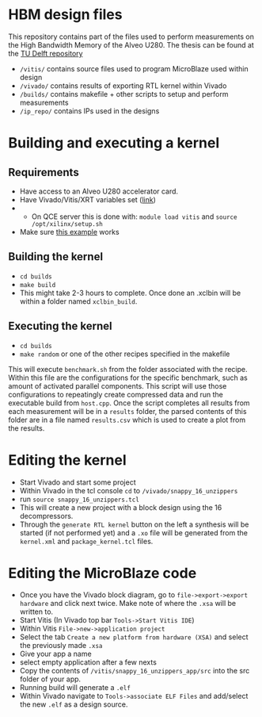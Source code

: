 # HBM design files
This repository contains part of the files used to perform measurements on the High Bandwidth Memory of the Alveo U280. 
The thesis can be found at the [TU Delft repository](http://resolver.tudelft.nl/uuid:5a3b7590-bca5-46bd-ab4c-842cbe992a41)


* `/vitis/` contains source files used to program MicroBlaze used within design
* `/vivado/` contains results of exporting RTL kernel within Vivado
* `/builds/` contains makefile + other scripts to setup and perform measurements
* `/ip_repo/` contains IPs used in the designs

# Building and executing a kernel
## Requirements
* Have access to an Alveo U280 accelerator card.
* Have Vivado/Vitis/XRT variables set ([link](https://www.xilinx.com/html_docs/xilinx2020_2/vitis_doc/settingupvitisenvironment.html "Setting Up the Vitis Environment"))
* * On QCE server this is done with: `module load vitis` and `source /opt/xilinx/setup.sh`
* Make sure [this example](https://github.com/Xilinx/Vitis_Accel_Examples/tree/master/host/hbm_simple "HBM Simple example") works

## Building the kernel
* `cd builds`
* `make build`
* This might take 2-3 hours to complete. Once done an .xclbin will be within a folder named `xclbin_build`.

## Executing the kernel
* `cd builds`
* `make random` or one of the other recipes specified in the makefile

This will execute `benchmark.sh` from the folder associated with the recipe. Within this file are the configurations for the specific benchmark, such as amount of activated parallel components. This script will use those configurations to repeatingly create compressed data and run the executable build from `host.cpp`.
Once the script completes all results from each measurement will be in a `results` folder, the parsed contents of this folder are in a file named `results.csv` which is used to create a plot from the results.

# Editing the kernel
* Start Vivado and start some project
* Within Vivado in the tcl console `cd` to `/vivado/snappy_16_unzippers`
* run `source snappy_16_unzippers.tcl`
* This will create a new project with a block design using the 16 decompressors. 
* Through the `generate RTL kernel` button on the left a synthesis will be started (if not performed yet) and a `.xo` file will be generated from the `kernel.xml` and `package_kernel.tcl` files.

# Editing the MicroBlaze code
* Once you have the Vivado block diagram, go to `file->export->export hardware` and click next twice. Make note of where the `.xsa` will be written to.
* Start Vitis (In Vivado top bar `Tools->Start Vitis IDE`)
* Within Vitis `File->new->application project`
* Select the tab `Create a new platform from hardware (XSA)` and select the previously made `.xsa`
* Give your app a name
* select empty application after a few nexts
* Copy the contents of `/vitis/snappy_16_unzippers_app/src` into the src folder of your app.
* Running build will generate a `.elf`
* Within Vivado navigate to `Tools->associate ELF Files` and add/select the new `.elf` as a design source.

